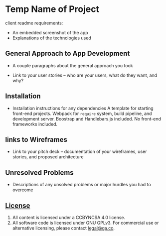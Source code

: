 # Temp Name of Project

client readme requirements:

* An embedded screenshot of the app
* Explanations of the technologies used

## General Approach to App Development
* A couple paragraphs about the general approach you took

* Link to your user stories – who are your users, what do they want, and why?






## Installation
* Installation instructions for any dependencies
A template for starting front-end projects. Webpack for `require` system, build
pipeline, and development server. Boostrap and Handlebars.js included. No
front-end frameworks included.


## links to Wireframes
* Link to your pitch deck – documentation of your wireframes, user stories, and proposed architecture



## Unresolved Problems
* Descriptions of any unsolved problems or major hurdles you had to overcome


## [License](LICENSE)

1.  All content is licensed under a CC­BY­NC­SA 4.0 license.
1.  All software code is licensed under GNU GPLv3. For commercial use or
    alternative licensing, please contact legal@ga.co.
